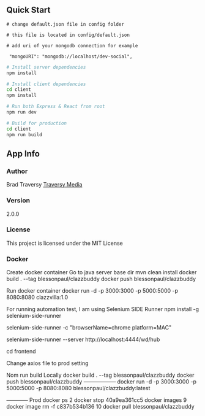 ## Quick Start

```
# change default.json file in config folder

# this file is located in config/default.json

# add uri of your mongodb connection for example

 "mongoURI": "mongodb://localhost/dev-social",

```

```bash
# Install server dependencies
npm install

# Install client dependencies
cd client
npm install

# Run both Express & React from root
npm run dev

# Build for production
cd client
npm run build
```

## App Info

### Author

Brad Traversy
[Traversy Media](http://www.traversymedia.com)

### Version

2.0.0

### License

This project is licensed under the MIT License

### Docker

Create docker container
Go to java server base dir
mvn clean install
docker build . --tag blessonpaul/clazzbuddy
docker push blessonpaul/clazzbuddy

Run docker container
docker run -d -p 3000:3000 -p 5000:5000 -p 8080:8080 clazzvilla:1.0

For running automation test, I am using Selenium SIDE Runner
npm install -g selenium-side-runner

selenium-side-runner -c "browserName=chrome platform=MAC"

selenium-side-runner --server http://localhost:4444/wd/hub

cd frontend

Change axios file to prod setting

Nom run build
Locally
docker build . --tag blessonpaul/clazzbuddy
docker push blessonpaul/clazzbuddy
——————
docker run -d -p 3000:3000 -p 5000:5000 -p 8080:8080 blessonpaul/clazzbuddy:latest

————
Prod
docker ps
2 docker stop 40a9ea361cc5
docker images
9 docker image rm -f c837b534b136
10 docker pull blessonpaul/clazzbuddy
